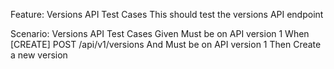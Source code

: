 Feature: Versions API Test Cases
  This should test the versions API endpoint

  Scenario: Versions API Test Cases
    Given Must be on API version 1
    When [CREATE] POST /api/v1/versions
    And Must be on API version 1
    Then Create a new version
